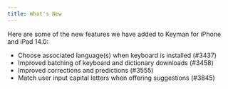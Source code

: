 ```yaml
---
title: What's New
---
```


Here are some of the new features we have added to Keyman for iPhone and iPad 14.0:

* Choose associated language(s) when keyboard is installed (#3437)
* Improved batching of keyboard and dictionary downloads (#3458)
* Improved corrections and predictions (#3555)
* Match user input capital letters when offering suggestions (#3845)
